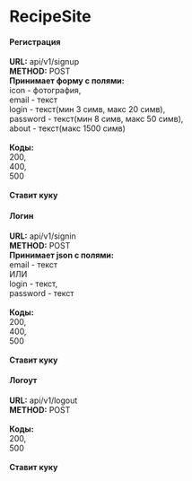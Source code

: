 # RecipeSite

#### Регистрация
**URL:** api/v1/signup<br>
**METHOD:** POST<br>
**Принимает форму с полями:**<br>
icon - фотография,<br>
email - текст<br>
login - текст(мин 3 симв, макс 20 симв),<br>
password - текст(мин 8 симв, макс 50 симв),<br>
about - текст(макс 1500 симв)<br>
<br>
**Коды:**<br>
200,<br>
400,<br>
500<br>
<br>
**Ставит куку**

#### Логин
**URL:** api/v1/signin<br>
**METHOD:** POST<br>
**Принимает json с полями:**<br>
email - текст<br>
ИЛИ<br>
login - текст,<br>
password - текст<br>
<br>
**Коды:**<br>
200,<br>
400,<br>
500<br>
<br>
**Ставит куку**

#### Логоут
**URL:** api/v1/logout<br>
**METHOD:** POST<br>
<br>
**Коды:**<br>
200,<br>
500<br>
<br>
**Ставит куку**
